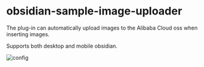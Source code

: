 # obsidian-sample-image-uploader

The plug-in can automatically upload images to the Alibaba Cloud oss when inserting images.

Supports both desktop and mobile obsidian.

![config](https://github.com/ljzc/obsidian-simple-image-uploader/assets/52886379/dd69e36b-e2a0-4c1e-8d41-7b9d5d23a0d4)
